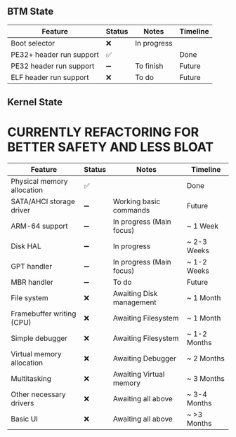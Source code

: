 ## BTM State

| Feature                     | Status          | Notes             | Timeline        |
|----------------------------|------------------|--------------------|------------------|
| Boot selector              | ❌               | In progress        |                  |
| PE32+ header run support   | ✅               |                    | Done             |
| PE32 header run support    | ➖               | To finish          | Future           |
| ELF header run support     | ❌               | To do              | Future           |

## Kernel State

# CURRENTLY REFACTORING FOR BETTER SAFETY AND LESS BLOAT

| Feature                     | Status | Notes                           | Timeline        |
|----------------------------|--------|----------------------------------|------------------|
| Physical memory allocation | ✅     |                                  | Done             |
| SATA/AHCI storage driver   | ➖     | Working basic commands           | Future           |
| ARM-64 support             | ➖     | In progress (Main focus)         | ~ 1 Week         |
| Disk HAL                   | ➖     | In progress                      | ~ 2-3 Weeks      |
| GPT handler                | ➖     | In progress (Main focus)         | ~ 1-2 Weeks      |
| MBR handler                | ➖     | To do                            | Future           |
| File system                | ❌     | Awaiting Disk management         | ~ 1 Month        |  
| Framebuffer writing (CPU)  | ❌     | Awaiting Filesystem              | ~ 1 Month        |
| Simple debugger            | ❌     | Awaiting Filesystem              | ~ 1-2 Months     |
| Virtual memory allocation  | ❌     | Awaiting Debugger                | ~ 2 Months       |
| Multitasking               | ❌     | Awaiting Virtual memory          | ~ 3 Months       |
| Other necessary drivers    | ❌     | Awaiting all above               | ~ 3-4 Months       |
| Basic UI                   | ❌     | Awaiting all above               | ~ >3 Months   |
